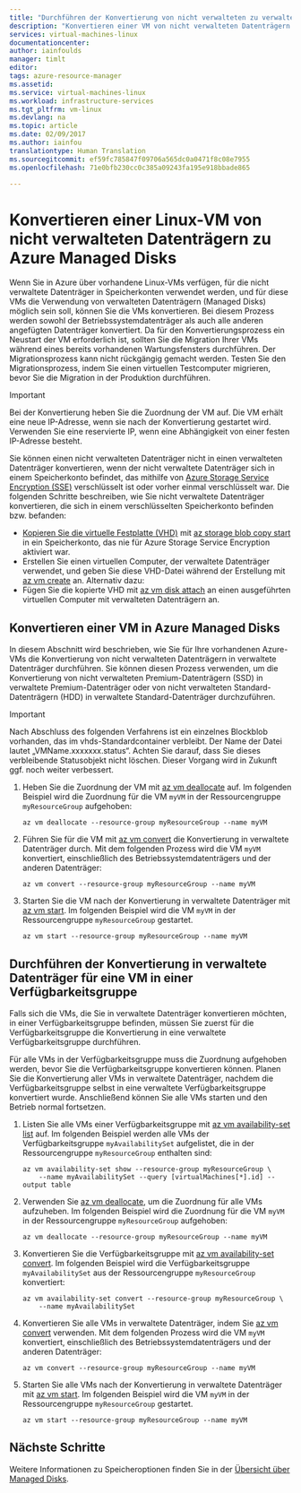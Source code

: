 ```yaml
---
title: "Durchführen der Konvertierung von nicht verwalteten zu verwalteten Datenträgern für eine Linux-VM in Azure | Microsoft-Dokumentation"
description: "Konvertieren einer VM von nicht verwalteten Datenträgern zu verwalteten Azure-Datenträgern per Azure CLI 2.0 (Vorschau)"
services: virtual-machines-linux
documentationcenter: 
author: iainfoulds
manager: timlt
editor: 
tags: azure-resource-manager
ms.assetid: 
ms.service: virtual-machines-linux
ms.workload: infrastructure-services
ms.tgt_pltfrm: vm-linux
ms.devlang: na
ms.topic: article
ms.date: 02/09/2017
ms.author: iainfou
translationtype: Human Translation
ms.sourcegitcommit: ef59fc785847f09706a565dc0a0471f8c08e7955
ms.openlocfilehash: 71e0bfb230cc0c385a09243fa195e918bbade865

---
```


# <a name="how-to-convert-a-linux-vm-from-unmanaged-disks-to-azure-managed-disks"></a>Konvertieren einer Linux-VM von nicht verwalteten Datenträgern zu Azure Managed Disks

Wenn Sie in Azure über vorhandene Linux-VMs verfügen, für die nicht verwaltete Datenträger in Speicherkonten verwendet werden, und für diese VMs die Verwendung von verwalteten Datenträgern (Managed Disks) möglich sein soll, können Sie die VMs konvertieren. Bei diesem Prozess werden sowohl der Betriebssystemdatenträger als auch alle anderen angefügten Datenträger konvertiert. Da für den Konvertierungsprozess ein Neustart der VM erforderlich ist, sollten Sie die Migration Ihrer VMs während eines bereits vorhandenen Wartungsfensters durchführen. Der Migrationsprozess kann nicht rückgängig gemacht werden. Testen Sie den Migrationsprozess, indem Sie einen virtuellen Testcomputer migrieren, bevor Sie die Migration in der Produktion durchführen.

> [!IMPORTANT] 
> Bei der Konvertierung heben Sie die Zuordnung der VM auf. Die VM erhält eine neue IP-Adresse, wenn sie nach der Konvertierung gestartet wird. Verwenden Sie eine reservierte IP, wenn eine Abhängigkeit von einer festen IP-Adresse besteht.

Sie können einen nicht verwalteten Datenträger nicht in einen verwalteten Datenträger konvertieren, wenn der nicht verwaltete Datenträger sich in einem Speicherkonto befindet, das mithilfe von [Azure Storage Service Encryption (SSE)](../storage/storage-service-encryption.md?toc=%2fazure%2fvirtual-machines%2flinux%2ftoc.json) verschlüsselt ist oder vorher einmal verschlüsselt war. Die folgenden Schritte beschreiben, wie Sie nicht verwaltete Datenträger konvertieren, die sich in einem verschlüsselten Speicherkonto befinden bzw. befanden:

- [Kopieren Sie die virtuelle Festplatte (VHD)](virtual-machines-linux-copy-vm.md?toc=%2fazure%2fvirtual-machines%2flinux%2ftoc.json#unmanaged-disks) mit [az storage blob copy start](/cli/azure/storage/blob/copy#start) in ein Speicherkonto, das nie für Azure Storage Service Encryption aktiviert war.
- Erstellen Sie einen virtuellen Computer, der verwaltete Datenträger verwendet, und geben Sie diese VHD-Datei während der Erstellung mit [az vm create](/cli/azure/vm#create) an. Alternativ dazu:
- Fügen Sie die kopierte VHD mit [az vm disk attach](/cli/azure/vm/disk#attach) an einen ausgeführten virtuellen Computer mit verwalteten Datenträgern an.

## <a name="convert-vm-to-azure-managed-disks"></a>Konvertieren einer VM in Azure Managed Disks
In diesem Abschnitt wird beschrieben, wie Sie für Ihre vorhandenen Azure-VMs die Konvertierung von nicht verwalteten Datenträgern in verwaltete Datenträger durchführen. Sie können diesen Prozess verwenden, um die Konvertierung von nicht verwalteten Premium-Datenträgern (SSD) in verwaltete Premium-Datenträger oder von nicht verwalteten Standard-Datenträgern (HDD) in verwaltete Standard-Datenträger durchzuführen. 

> [!IMPORTANT]
> Nach Abschluss des folgenden Verfahrens ist ein einzelnes Blockblob vorhanden, das im vhds-Standardcontainer verbleibt. Der Name der Datei lautet „VMName.xxxxxxx.status“. Achten Sie darauf, dass Sie dieses verbleibende Statusobjekt nicht löschen. Dieser Vorgang wird in Zukunft ggf. noch weiter verbessert.

1. Heben Sie die Zuordnung der VM mit [az vm deallocate](/cli/azure/vm#deallocate) auf. Im folgenden Beispiel wird die Zuordnung für die VM `myVM` in der Ressourcengruppe `myResourceGroup` aufgehoben:

    ```azurecli
    az vm deallocate --resource-group myResourceGroup --name myVM
    ```

2. Führen Sie für die VM mit [az vm convert](/cli/azure/vm#convert) die Konvertierung in verwaltete Datenträger durch. Mit dem folgenden Prozess wird die VM `myVM` konvertiert, einschließlich des Betriebssystemdatenträgers und der anderen Datenträger:

    ```azurecli
    az vm convert --resource-group myResourceGroup --name myVM
    ```

3. Starten Sie die VM nach der Konvertierung in verwaltete Datenträger mit [az vm start](/cli/azure/vm#start). Im folgenden Beispiel wird die VM `myVM` in der Ressourcengruppe `myResourceGroup` gestartet.

    ```azurecli
    az vm start --resource-group myResourceGroup --name myVM
    ```

## <a name="convert-vm-in-an-availability-set-to-managed-disks"></a>Durchführen der Konvertierung in verwaltete Datenträger für eine VM in einer Verfügbarkeitsgruppe

Falls sich die VMs, die Sie in verwaltete Datenträger konvertieren möchten, in einer Verfügbarkeitsgruppe befinden, müssen Sie zuerst für die Verfügbarkeitsgruppe die Konvertierung in eine verwaltete Verfügbarkeitsgruppe durchführen.

Für alle VMs in der Verfügbarkeitsgruppe muss die Zuordnung aufgehoben werden, bevor Sie die Verfügbarkeitsgruppe konvertieren können. Planen Sie die Konvertierung aller VMs in verwaltete Datenträger, nachdem die Verfügbarkeitsgruppe selbst in eine verwaltete Verfügbarkeitsgruppe konvertiert wurde. Anschließend können Sie alle VMs starten und den Betrieb normal fortsetzen.

1. Listen Sie alle VMs einer Verfügbarkeitsgruppe mit [az vm availability-set list](/cli/azure/vm/availability-set#list) auf. Im folgenden Beispiel werden alle VMs der Verfügbarkeitsgruppe `myAvailabilitySet` aufgelistet, die in der Ressourcengruppe `myResourceGroup` enthalten sind:

    ```azurecli
    az vm availability-set show --resource-group myResourceGroup \
        --name myAvailabilitySet --query [virtualMachines[*].id] --output table
    ```

2. Verwenden Sie [az vm deallocate](/cli/azure/vm#deallocate), um die Zuordnung für alle VMs aufzuheben. Im folgenden Beispiel wird die Zuordnung für die VM `myVM` in der Ressourcengruppe `myResourceGroup` aufgehoben:

    ```azurecli
    az vm deallocate --resource-group myResourceGroup --name myVM
    ```

3. Konvertieren Sie die Verfügbarkeitsgruppe mit [az vm availability-set convert](/cli/azure/vm/availability-set#convert). Im folgenden Beispiel wird die Verfügbarkeitsgruppe `myAvailabilitySet` aus der Ressourcengruppe `myResourceGroup` konvertiert:

    ```azurecli
    az vm availability-set convert --resource-group myResourceGroup \
        --name myAvailabilitySet
    ```

4. Konvertieren Sie alle VMs in verwaltete Datenträger, indem Sie [az vm convert](/cli/azure/vm#convert) verwenden. Mit dem folgenden Prozess wird die VM `myVM` konvertiert, einschließlich des Betriebssystemdatenträgers und der anderen Datenträger:

    ```azurecli
    az vm convert --resource-group myResourceGroup --name myVM
    ```

5. Starten Sie alle VMs nach der Konvertierung in verwaltete Datenträger mit [az vm start](/cli/azure/vm#start). Im folgenden Beispiel wird die VM `myVM` in der Ressourcengruppe `myResourceGroup` gestartet.

    ```azurecli
    az vm start --resource-group myResourceGroup --name myVM
    ```

## <a name="next-steps"></a>Nächste Schritte
Weitere Informationen zu Speicheroptionen finden Sie in der [Übersicht über Managed Disks](../storage/storage-managed-disks-overview.md).



<!--HONumber=Feb17_HO2-->



